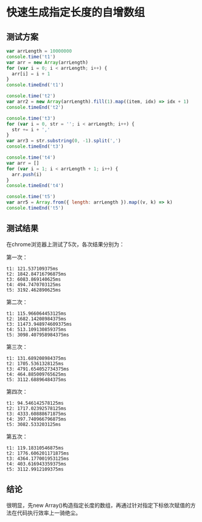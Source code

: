 # 快速生成指定长度的自增数组

## 测试方案

```javascript
var arrLength = 10000000
console.time('t1')
var arr = new Array(arrLength)
for (var i = 0; i < arrLength; i++) {
  arr[i] = i + 1
}
console.timeEnd('t1')

console.time('t2')
var arr2 = new Array(arrLength).fill(1).map((item, idx) => idx + 1)
console.timeEnd('t2')

console.time('t3')
for (var i = 0, str = ''; i < arrLength; i++) {
  str += i + ','
}
var arr3 = str.substring(0, -1).split(',')
console.timeEnd('t3')

console.time('t4')
var arr = []
for (var i = 1; i < arrLength + 1; i++) {
  arr.push(i)
}
console.timeEnd('t4')

console.time('t5')
var arr5 = Array.from({ length: arrLength }).map((v, k) => k)
console.timeEnd('t5')
```


## 测试结果

在chrome浏览器上测试了5次，各次结果分别为：

第一次：
```text
t1: 121.537109375ms
t2: 1842.84716796875ms
t3: 6083.869140625ms
t4: 494.7470703125ms
t5: 3192.462890625ms
```


第二次：
```text
t1: 115.966064453125ms
t2: 1682.14208984375ms
t3: 11473.948974609375ms
t4: 513.109130859375ms
t5: 3098.407958984375ms
```


第三次：
```text
t1: 131.689208984375ms
t2: 1705.5361328125ms
t3: 4791.654052734375ms
t4: 464.885009765625ms
t5: 3112.68896484375ms
```


第四次：
```text
t1: 94.546142578125ms
t2: 1717.02392578125ms
t3: 4333.60888671875ms
t4: 397.740966796875ms
t5: 3082.533203125ms
```


第五次：
```text
t1: 119.18310546875ms
t2: 1776.606201171875ms
t3: 4364.177001953125ms
t4: 403.616943359375ms
t5: 3112.9912109375ms
```


## 结论

很明显，先new Array()构造指定长度的数组，再通过针对指定下标依次赋值的方法在代码执行效率上一骑绝尘。
